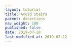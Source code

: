 ```yaml
---
layout: tutorial
title: Avoid Stairs
parent: directions
nav_weight: 100
published: false
date: 2019-07-10
last_modified_at: 2019-07-12
---
```

